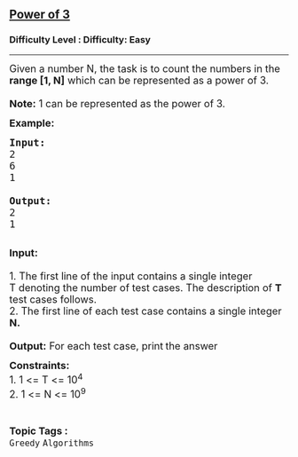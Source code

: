 <h2><a href="https://www.geeksforgeeks.org/problems/power-of-3/1">Power of 3</a></h2><h3>Difficulty Level : Difficulty: Easy</h3><hr><div class="problems_problem_content__Xm_eO"><p><span style="font-size:18px">Given a number N, the task is to count the numbers in the <strong>range [1, N]</strong> which can be represented as a power of 3.<br>
<br>
<strong>Note:</strong> 1 can be represented as the power of 3. </span></p>

<p><span style="font-size:18px"><strong>Example:</strong></span></p>

<pre><span style="font-size:18px"><strong>Input:</strong>
2
6
1

<strong>Output:</strong>
2
1</span></pre>

<p><br>
<span style="font-size:18px"><strong>Input:</strong><br>
<br>
1. The first line of the input contains a single integer T&nbsp;denoting the number of test cases. The description of <strong>T</strong> test cases follows.<br>
2. The first line of each test case contains a single integer<strong> N.</strong><br>
<br>
<strong>Output:</strong> For each test case, print<strong> </strong>the answer</span></p>

<p><span style="font-size:18px"><strong>Constraints:</strong><br>
1. 1 &lt;= T &lt;= 10<sup>4</sup><br>
2. 1 &lt;= N &lt;= 10<sup>9</sup></span></p>
</div><br><p><span style=font-size:18px><strong>Topic Tags : </strong><br><code>Greedy</code>&nbsp;<code>Algorithms</code>&nbsp;